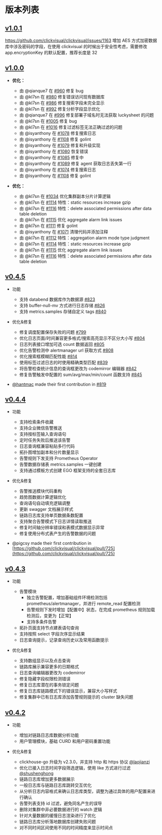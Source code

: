 # 版本列表

## [v1.0.1](https://github.com/clickvisual/clickvisual/releases/tag/v1.0.0)

https://github.com/clickvisual/clickvisual/issues/1163 增加 AES 方式加密数据库中涉及密码的字段，在使用 clickvisual 的时候出于安全性考虑，需要修改 app.encryptionKey 的默认配置，推荐长度是 32 

## [v1.0.0](https://github.com/clickvisual/clickvisual/releases/tag/v1.0.0)

- **优化：**
  - 由 @qianque7 在 [#960](https://github.com/clickvisual/clickvisual/pull/960) 修复 bug
  - 由 @kl7sn 在 [#980](https://github.com/clickvisual/clickvisual/pull/980) 修复错误访问现有数据库
  - 由 @kl7sn 在 [#986](https://github.com/clickvisual/clickvisual/pull/986) 修复搜索字段未完全显示
  - 由 @kl7sn 在 [#992](https://github.com/clickvisual/clickvisual/pull/992) 修复分析字段显示优化
  - 由 @qianque7 在 [#996](https://github.com/clickvisual/clickvisual/pull/996) 修复部署子域名时无法获取 luckysheet 的问题
  - 由 @kl7sn 在 [#1005](https://github.com/clickvisual/clickvisual/pull/1005) 修复 bug
  - 由 @kl7sn 在 [#1016](https://github.com/clickvisual/clickvisual/pull/1016) 修复过滤标签无法正确过滤的问题
  - 由 @isyanthony 在 [#1078](https://github.com/clickvisual/clickvisual/pull/1078) 修复搜索日志
  - 由 @isyanthony 在 [#1108](https://github.com/clickvisual/clickvisual/pull/1108) 修复 golint
  - 由 @isyanthony 在 [#1079](https://github.com/clickvisual/clickvisual/pull/1079) 修复和升级实现
  - 由 @isyanthony 在 [#1080](https://github.com/clickvisual/clickvisual/pull/1080) 恢复错误
  - 由 @isyanthony 在 [#1085](https://github.com/clickvisual/clickvisual/pull/1085) 修复中
  - 由 @isyanthony 在 [#1089](https://github.com/clickvisual/clickvisual/pull/1089) 修复 agent 获取日志丢失第一行
  - 由 @isyanthony 在 [#1074](https://github.com/clickvisual/clickvisual/pull/1074) 修复搜索日志
  - 由 @isyanthony 在 [#1108](https://github.com/clickvisual/clickvisual/pull/1108) 修复 golint

- **优化：**
  - 由 @kl7sn 在 [#1034](https://github.com/clickvisual/clickvisual/pull/1034) 优化集群副本分片计算逻辑
  - 由 @kl7sn 在 [#1114](https://github.com/clickvisual/clickvisual/pull/1114) 特性：static resources increase gzip
  - 由 @kl7sn 在 [#1116](https://github.com/clickvisual/clickvisual/pull/1116) 特性：delete associated permissions after data table deletion
  - 由 @kl7sn 在 [#1115](https://github.com/clickvisual/clickvisual/pull/1115) 优化 aggregate alarm link issues
  - 由 @kl7sn 在 [#1111](https://github.com/clickvisual/clickvisual/pull/1111) 修复 golint
  - 由 @isyanthony 在 [#1071](https://github.com/clickvisual/clickvisual/pull/1071) 清理代码并添加注释
  - 由 @kl7sn 在 [#1112](https://github.com/clickvisual/clickvisual/pull/1112) 特性：aggregation alarm mode type judgment
  - 由 @kl7sn 在 [#1114](https://github.com/clickvisual/clickvisual/pull/1114) 特性：static resources increase gzip
  - 由 @kl7sn 在 [#1115](https://github.com/clickvisual/clickvisual/pull/1115) 优化 aggregate alarm link issues
  - 由 @kl7sn 在 [#1116](https://github.com/clickvisual/clickvisual/pull/1116) 特性：delete associated permissions after data table deletion


## [v0.4.5](https://github.com/clickvisual/clickvisual/releases/tag/v0.4.5)

- 功能
  - 支持 databend 数据库作为数据源 [#823](https://github.com/clickvisual/clickvisual/pull/823)
  - 支持 buffer-null-mv 方式进行日志存储 [#826](https://github.com/clickvisual/clickvisual/pull/826)
  - 支持 metrics.samples 存储自定义 tags [#840](https://github.com/clickvisual/clickvisual/pull/840)

- 优化&修复
  - 修复调度配置保存失败的问题 [#799](https://github.com/clickvisual/clickvisual/pull/799)
  - 优化日志页面/时间兼容更多格式/搜索高亮显示不区分大小写 [#804](https://github.com/clickvisual/clickvisual/pull/804)
  - 日志列表接口增加可选 count 数据返回 [#805](https://github.com/clickvisual/clickvisual/pull/805)
  - 优化告警检测中 alertmanager url 获取方式 [#808](https://github.com/clickvisual/clickvisual/pull/808)
  - 优化搜索框模糊匹配性能 [#814](https://github.com/clickvisual/clickvisual/pull/814)
  - 使用标签过滤日志的时使用精确类型匹配 [#839](https://github.com/clickvisual/clickvisual/pull/839)
  - 将告警检查统计信息的查询框更改为 codemirror 编辑器 [#842](https://github.com/clickvisual/clickvisual/pull/842)
  - 修复告警触发中配置的 sum/avg/max/min/count 函数支持 [#845](https://github.com/clickvisual/clickvisual/pull/845)

* [@hantmac](https://github.com/hantmac) made their first contribution in [#819](https://github.com/clickvisual/clickvisual/pull/819)

## [v0.4.4](https://github.com/clickvisual/clickvisual/releases/tag/v0.4.4)

- 功能
  - 支持检索条件收藏
  - 支持企业微信告警推送
  - 支持按标签输入查询语句
  - 定时任务失败后推送该告警
  - 日志查询框兼容粘贴多行代码
  - 拓扑图增加副本和分片数量显示
  - 告警规则下发支持 Prometheus Operator
  - 告警数据存储表 metrics.samples 一键创建
  - 支持通过模板方式创建 EGO 框架支持的全套日志库

- 优化&修复
  - 告警推送模块代码重构
  - 趋势图数据计算逻辑优化
  - 查询语句自动填充逻辑调整
  - 更新 swagger 文档展示样式
  - 链路日志库支持单页数据条数配置
  - 支持聚合告警模式下日志详情读取推送
  - 修复时间轴分辨率错误和表模式数据显示异常
  - 修复使用分布式表产生的告警数据的问题

* @pigcsy made their first contribution in [https://github.com/clickvisual/clickvisual/pull/725](https://github.com/clickvisual/clickvisual/pull/725)

## [v0.4.3](https://github.com/clickvisual/clickvisual/releases/tag/v0.4.3)

- 功能
  - 告警模块
    - 独立告警配置，增加基础组件环境检测包括 prometheus/alertmanager，并进行 remote_read 配置检测
    - 告警规则下发时增加【配置中】状态，在完成 prometheus 规则加载检测后，变更为【正常】
    - 支持多条件告警
  - 拓扑页面支持节点建表语句查询
  - 支持按照 select 字段次序显示结果
  - 日志查询提示，记录查询历史以及常用函数提示

- 优化&修复
  - 支持数组显示以及点击查询
  - 链路库展示兼容更多的日期格式
  - 日志查询编辑器更改为 codemirror
  - 修复隐藏字段权限检测错误
  - 修复日志库潜在的事务锁定问题
  - 修复日志库链路模式下的错误显示，兼容大小写样式
  - 修复集群中已有日志库添加告警规则提示的 cluster 缺失问题


## [v0.4.2](https://github.com/clickvisual/clickvisual/releases/tag/v0.4.2)

- 功能
  - 增加对链路日志库数据分析功能
  - 用户管理模块，基础 CURD 和用户密码重置功能

- 优化&修复
  - clickhouse-go 升级为 v2.3.0，并支持 http 和 https 协议 [@laojianzi](https://github.com/laojianzi)
  - 优化已接入日志时间字段筛选逻辑，使用 like 方式进行过滤 [@shushenghong](https://github.com/shushenghong)
  - 链路日志库增加更多数据展示
  - 一般日志库与链路日志库跳转交互优化
  - 从分析日志内容格式来确认日志库类型，调整为通过具体的用户配置来进行确认
  - 告警列表支持 id 过滤，避免同名产生的误导
  - 删除对集群中非必要数据进行的 watch 逻辑
  - 针对大量数据的缓慢日志渲染进行了优化
  - 链路日志库分析落地数据库创建失败问题
  - 对不同时间区间使用不同的时间精度来显示时间点
